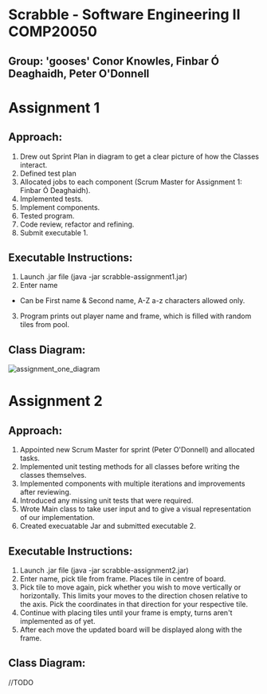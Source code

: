 # **Scrabble** - Software Engineering II COMP20050
## Group: 'gooses' Conor Knowles, Finbar Ó Deaghaidh, Peter O'Donnell


# Assignment 1
## Approach:
1. Drew out Sprint Plan in diagram to get a clear picture of how the Classes interact.
2. Defined test plan
3. Allocated jobs to each component (Scrum Master for Assignment 1: Finbar Ó Deaghaidh).
4. Implemented tests.
5. Implement components.
6. Tested program.
7. Code review, refactor and refining.
8. Submit executable 1.

## Executable Instructions:
1. Launch .jar file (java -jar scrabble-assignment1.jar)
2. Enter name
  * Can be First name & Second name, A-Z a-z characters allowed only.
3. Program prints out player name and frame, which is filled with random tiles from pool.

## Class Diagram:
![assignment_one_diagram](https://github.com/UCD-COMP20050/gooses/blob/master/images/assignment_one_diagram.png)


# Assignment 2
## Approach:
1. Appointed new Scrum Master for sprint (Peter O'Donnell) and allocated tasks.
2. Implemented unit testing methods for all classes before writing the classes themselves.
3. Implemented components with multiple iterations and improvements after reviewing.
4. Introduced any missing unit tests that were required.
5. Wrote Main class to take user input and to give a visual representation of our implementation.
6. Created execuatable Jar and submitted executable 2.

## Executable Instructions:
1. Launch .jar file (java -jar scrabble-assignment2.jar)
2. Enter name, pick tile from frame. Places tile in centre of board.
3. Pick tile to move again, pick whether you wish to move vertically or horizontally. This limits your moves to the direction chosen relative to the axis. Pick the coordinates in that direction for your respective tile. 
4. Continue with placing tiles until your frame is empty, turns aren't implemented as of yet.
5. After each move the updated board will be displayed along with the frame.

## Class Diagram:
//TODO 


  




